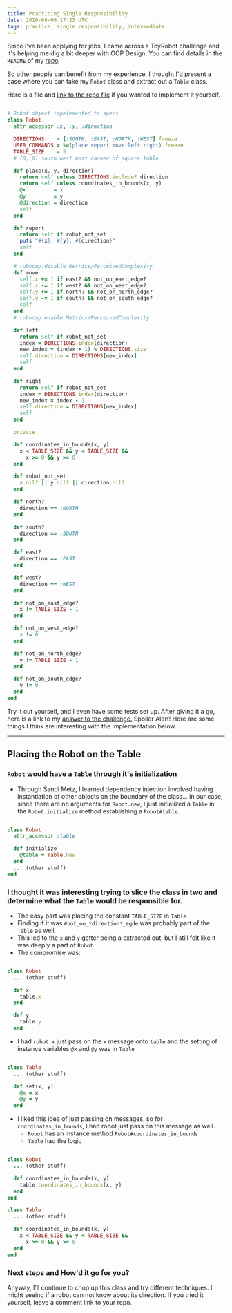 ```yaml
---
title: Practicing Single Responsibility
date: 2016-08-06 17:23 UTC
tags: practice, single responsibility, intermediate
---
```


Since I've been applying for jobs, I came across a ToyRobot challenge and it's helping me dig a bit deeper with OOP Design.  You can find details in the `README` of my [repo](https://github.com/RoadBytes/ToyRobot)

So other people can benefit from my experience, I thought I'd present a case where you can take my `Robot` class and extract out a `Table` class.

Here is a file and [link to the repo file](https://github.com/RoadBytes/ToyRobot/blob/before-seeing-solutions/app/robot.rb) if you wanted to implement it yourself.

~~~ ruby

# Robot object impelemented to specs
class Robot
  attr_accessor :x, :y, :direction

  DIRECTIONS    = [:SOUTH, :EAST, :NORTH, :WEST].freeze
  USER_COMMANDS = %w(place report move left right).freeze
  TABLE_SIZE    = 5
  # (0, 0) south west most corner of square table

  def place(x, y, direction)
    return self unless DIRECTIONS.include? direction
    return self unless coordinates_in_bounds(x, y)
    @x         = x
    @y         = y
    @direction = direction
    self
  end

  def report
    return self if robot_not_set
    puts "#{x}, #{y}, #{direction}"
    self
  end

  # rubocop:disable Metrics/PerceivedComplexity
  def move
    self.x += 1 if east? && not_on_east_edge?
    self.x -= 1 if west? && not_on_west_edge?
    self.y += 1 if north? && not_on_north_edge?
    self.y -= 1 if south? && not_on_south_edge?
    self
  end
  # rubocop:enable Metrics/PerceivedComplexity

  def left
    return self if robot_not_set
    index = DIRECTIONS.index(direction)
    new_index = (index + 1) % DIRECTIONS.size
    self.direction = DIRECTIONS[new_index]
    self
  end

  def right
    return self if robot_not_set
    index = DIRECTIONS.index(direction)
    new_index = index - 1
    self.direction = DIRECTIONS[new_index]
    self
  end

  private

  def coordinates_in_bounds(x, y)
    x < TABLE_SIZE && y < TABLE_SIZE &&
      x >= 0 && y >= 0
  end

  def robot_not_set
    x.nil? || y.nil? || direction.nil?
  end

  def north?
    direction == :NORTH
  end

  def south?
    direction == :SOUTH
  end

  def east?
    direction == :EAST
  end

  def west?
    direction == :WEST
  end

  def not_on_east_edge?
    x != TABLE_SIZE - 1
  end

  def not_on_west_edge?
    x != 0
  end

  def not_on_north_edge?
    y != TABLE_SIZE - 1
  end

  def not_on_south_edge?
    y != 0
  end
end
~~~

Try it out yourself, and I even have some tests set up.  After giving it a go, here is a link to my [answer to the challenge.](https://github.com/RoadBytes/ToyRobot/blob/after-seeing-solutions/app/robot.rb)  Spoiler Alert! Here are some things I think are interesting with the implementation below.

---

## Placing the Robot on the Table

### `Robot` would have a `Table` through it's initialization

* Through Sandi Metz, I learned dependency injection involved having
  instantiation of other objects on the boundary of the class... In our case,
  since there are no arguments for `Robot.new`, I just initialized a `Table` in
  the `Robot.initialize` method establishing a `Robot#table`.

~~~ ruby

class Robot
  attr_accessor :table

  def initialize
    @table = Table.new
  end
  ... (other stuff)
end
~~~


### I thought it was interesting trying to slice the class in two and determine what the `Table` would be responsible for.

* The easy part was placing the constant `TABLE_SIZE` in `Table`
* Finding if it was `#not_on_*direction*_egde` was probably part of the `Table` as well.
* This led to the `x` and `y` getter being a extracted out, but I still felt like it was deeply a part of `Robot`
* The compromise was:

~~~ ruby

class Robot
  ... (other stuff)

  def x
    table.x
  end

  def y
    table.y
  end
~~~

* I had `robot.x` just pass on the `x` message onto `table` and the setting of instance variables `@x` and `@y` was in `Table`

~~~ ruby

class Table
  ... (other stuff)

  def set(x, y)
    @x = x
    @y = y
  end
~~~

* I liked this idea of just passing on messages, so for `coordinates_in_bounds`, I had robot just pass on this message as well.
  * `Robot` has an instance method `Robot#coordinates_in_bounds`
  * `Table` had the logic

~~~ ruby

class Robot
  ... (other stuff)

  def coordinates_in_bounds(x, y)
    table.coordinates_in_bounds(x, y)
  end
end

class Table
  ... (other stuff)

  def coordinates_in_bounds(x, y)
    x < TABLE_SIZE && y < TABLE_SIZE &&
      x >= 0 && y >= 0
  end
end
~~~

### Next steps and How'd it go for you?

Anyway, I'll continue to chop up this class and try different techniques.  I
might seeing if a robot can not know about its direction.  If
you tried it yourself, leave a comment link to your repo.

